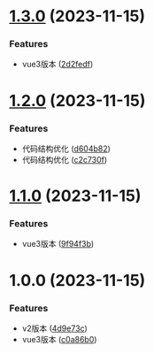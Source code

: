 # [1.3.0](https://github.com/dongjak-ui/vue3-index-list/compare/v1.2.0...v1.3.0) (2023-11-15)


### Features

* vue3版本 ([2d2fedf](https://github.com/dongjak-ui/vue3-index-list/commit/2d2fedf20d5772fa7975995897957a6178fe8ecd))

# [1.2.0](https://github.com/dongjak-ui/vue3-index-list/compare/v1.1.0...v1.2.0) (2023-11-15)


### Features

* 代码结构优化 ([d604b82](https://github.com/dongjak-ui/vue3-index-list/commit/d604b82074a224188bad43b793187bb1ac85527e))
* 代码结构优化 ([c2c730f](https://github.com/dongjak-ui/vue3-index-list/commit/c2c730fc6206b18a3eb0870a42f4e2fb68073a74))

# [1.1.0](https://github.com/dongjak-ui/vue3-index-list/compare/v1.0.0...v1.1.0) (2023-11-15)


### Features

* vue3版本 ([9f94f3b](https://github.com/dongjak-ui/vue3-index-list/commit/9f94f3b2598914c20cb75cc8c893775c08dbc8dc))

# 1.0.0 (2023-11-15)


### Features

* v2版本 ([4d9e73c](https://github.com/dongjak-ui/vue3-index-list/commit/4d9e73cbaf747a9ba3ccb693f2b8fe1a2ed649c4))
* vue3版本 ([c0a86b0](https://github.com/dongjak-ui/vue3-index-list/commit/c0a86b017b56ac79c57e7871b43d6e9a038c0606))
